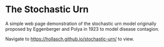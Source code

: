 The Stochastic Urn
====================================================================================================

A simple web page demonstration of the stochastic urn model originally proposed by Eggenberger and
Polya in 1923 to model disease contagion.

Navigate to https://hollasch.github.io/stochastic-urn/ to view.
